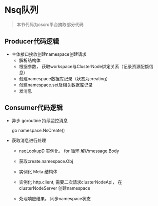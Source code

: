 # Nsq队列

> 本节代码为oscro平台摘取部分代码



## Producer代码逻辑

- 主体接口接收创建namespace创建请求
  - 解析结构体
  - 根据参数， 获取workspace与ClusterNode绑定关系（记录资源配额信息）
  - 创建namespace数据库记录（状态为creating）
  - 创建namespace.set及相关数据库记录
  - 发消息

## Consumer代码逻辑

- 异步  goroutine 持续监控消息

  go namespace.NsCreate()

- 获取消息进行处理

  - nsqLookupD 实例化， for 循环 解析message.Body

  - 获取create.namespace.Obj 

  - 实例化 Meta 结构体

  - 实例化 http.client, 需要二次请求clusterNodeApi， 在clusterNodeServer 创建namespace

  -  处理响应结果， 同步namespace状态

    
